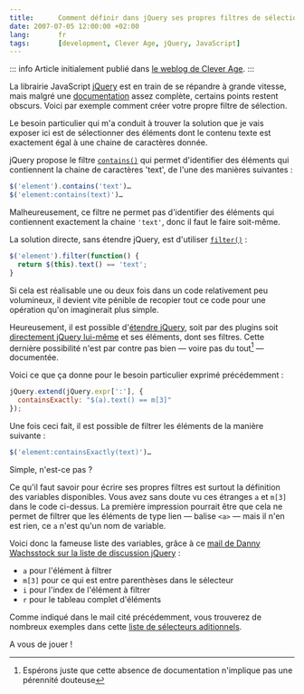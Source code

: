 ```yaml
--- 
title:      Comment définir dans jQuery ses propres filtres de sélection 
date: 2007-07-05 12:00:00 +02:00
lang:       fr 
tags:       [development, Clever Age, jQuery, JavaScript]
---
```


::: info
Article initialement publié dans [le weblog de Clever Age](http://www.clever-age.com/veille/blog/comment-definir-dans-jquery-ses-propres-filtres-de-selection.html).
:::

La librairie JavaScript [jQuery](http://jquery.com/) est en train de se répandre à grande vitesse, mais malgré une [documentation](http://docs.jquery.com/Main_Page) assez complète, certains points restent obscurs. Voici par exemple comment créer votre propre filtre de sélection.

Le besoin particulier qui m'a conduit à trouver la solution que je vais exposer ici est de sélectionner des éléments dont le contenu texte est exactement égal à une chaine de caractères donnée.

jQuery propose le filtre [`contains()`](http://docs.jquery.com/DOM/Traversing#contains.28_str_.29) qui permet d'identifier des éléments qui contiennent la chaine de caractères 'text', de l'une des manières suivantes :

```javascript
$('element').contains('text')…
$('element:contains(text)')…
```

Malheureusement, ce filtre ne permet pas d'identifier des éléments qui contiennent exactement la chaine `'text'`, donc il faut le faire soit-même.

La solution directe, sans étendre jQuery, est d'utiliser [`filter()`](http://docs.jquery.com/DOM/Traversing#filter.28_expression_.29) :

```javascript
$('element').filter(function() {
  return $(this).text() == 'text';
}
```

Si cela est réalisable une ou deux fois dans un code relativement peu volumineux, il devient vite pénible de recopier tout ce code pour une opération qu'on imaginerait plus simple.

Heureusement, il est possible d'[étendre jQuery](http://docs.jquery.com/Plugins/Authoring), soit par des plugins soit [directement jQuery lui-même](http://docs.jquery.com/Plugins/Authoring#Using_jQuery.extend_to_extend_jQuery_itself) et ses éléments, dont ses filtres. Cette dernière possibilité n'est par contre pas bien — voire pas du tout[^1] — documentée.

Voici ce que ça donne pour le besoin particulier exprimé précédemment :

```javascript
jQuery.extend(jQuery.expr[':'], {
  containsExactly: "$(a).text() == m[3]"
});
```

Une fois ceci fait, il est possible de filtrer les éléments de la manière suivante :

```javascript
$('element:containsExactly(text)')…
```

Simple, n'est-ce pas ?

Ce qu'il faut savoir pour écrire ses propres filtres est surtout la définition des variables disponibles. Vous avez sans doute vu ces étranges `a` et `m[3]` dans le code ci-dessus. La première impression pourrait être que cela ne permet de filtrer que les éléments de type lien — balise `<a>` — mais il n'en est rien, ce `a` n'est qu'un nom de variable.

Voici donc la fameuse liste des variables, grâce à ce [mail de Danny Wachsstock sur la liste de discussion jQuery](http://www.mail-archive.com/discuss@jquery.com/msg15863.html) :

- `a` pour l'élément à filtrer
- `m[3]` pour ce qui est entre parenthèses dans le sélecteur
- `i` pour l'index de l'élément à filtrer
- `r` pour le tableau complet d'éléments

Comme indiqué dans le mail cité précédemment, vous trouverez de nombreux exemples dans cette [liste de sélecteurs aditionnels](http://www.softwareunity.com/sandbox/JQueryMoreSelectors/).

A vous de jouer !

[^1]: Espérons juste que cette absence de documentation n'implique pas une pérennité douteuse
